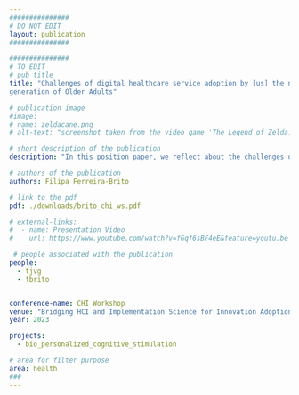 ```yaml
---
###############
# DO NOT EDIT
layout: publication
###############

###############
# TO EDIT
# pub title
title: "Challenges of digital healthcare service adoption by [us] the next
generation of Older Adults"

# publication image
#image:
# name: zeldacane.png
# alt-text: "screenshot taken from the video game 'The Legend of Zelda: Majora's Mask'. The image shows the playable character, Link, swinging his sword besides a big pot in a swamp-like scenario. The player’s webcam is seen in the corner of the image, but their face is pixelated (anonymized)." # provide a short description for the image #a11y

# short description of the publication
description: "In this position paper, we reflect about the challenges of adoption of technology for older adults, and share our experiences with universities for older adults."

# authors of the publication
authors: Filipa Ferreira-Brito

# link to the pdf
pdf: ./downloads/brito_chi_ws.pdf

# external-links:
#  - name: Presentation Video
#    url: https://www.youtube.com/watch?v=fGqf6sBF4eE&feature=youtu.be

 # people associated with the publication
people:
  - tjvg
  - fbrito


conference-name: CHI Workshop
venue: "Bridging HCI and Implementation Science for Innovation Adoption and Public Health Impact Workshop at CHI, April, 2023"
year: 2023

projects:
  - bio_personalized_cognitive_stimulation

# area for filter purpose
area: health
###
---
```

